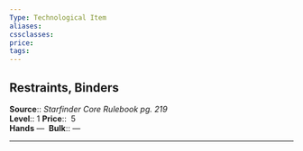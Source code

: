 ```yaml
---
Type: Technological Item
aliases:
cssclasses:
price: 
tags:
---
```

## Restraints, Binders

**Source**:: _Starfinder Core Rulebook pg. 219_  
**Level**:: 1
**Price**::  5  
**Hands** — 
**Bulk**:: —

---